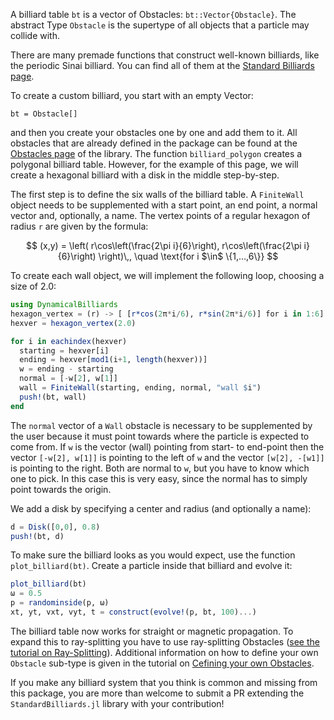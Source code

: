 
A billiard table `bt` is a vector of Obstacles: `bt::Vector{Obstacle}`.  The abstract Type `Obstacle` is the supertype of all objects that a particle may collide with.


There are many premade functions that construct well-known billiards, like the periodic Sinai billiard. You can find all of them at the [Standard Billiards page](/basic/library/#standard-billiards).


To create a custom billiard, you start with an empty Vector:


```
bt = Obstacle[]
```


and then you create your obstacles one by one and add them to it. All obstacles that are already defined in the package can be found at the [Obstacles page](/basic/library/#obstacles) of the library. The function `billiard_polygon` creates a polygonal billiard table.  However, for the example of this page, we will create a hexagonal billiard with a disk in the middle step-by-step.


The first step is to define the six walls of the billiard table. A `FiniteWall` object needs to be supplemented with a start point, an end point, a normal vector and, optionally, a name. The vertex points of a regular hexagon of radius `r` are given by the formula:


$$
(x,y) = \left( r\cos\left(\frac{2\pi i}{6}\right), r\cos\left(\frac{2\pi i}{6}\right) \right)\,, \quad \text{for i $\in$ \{1,...,6\}}
$$


To create each wall object, we will implement the following loop, choosing a size of 2.0:


```julia
using DynamicalBilliards
hexagon_vertex = (r) -> [ [r*cos(2π*i/6), r*sin(2π*i/6)] for i in 1:6]
hexver = hexagon_vertex(2.0)

for i in eachindex(hexver)
  starting = hexver[i]
  ending = hexver[mod1(i+1, length(hexver))]
  w = ending - starting
  normal = [-w[2], w[1]]
  wall = FiniteWall(starting, ending, normal, "wall $i")
  push!(bt, wall)
end
```


The `normal` vector of a `Wall` obstacle is necessary to be supplemented by the user because it must point towards where the particle is expected to come from. If `w` is the vector (wall) pointing from start- to end-point then the vector `[-w[2], w[1]]` is pointing to the left of `w` and the vector `[w[2], -[w1]]` is pointing to the right. Both are normal to `w`, but you have to know which one to pick. In this case this is very easy, since the normal has to simply point towards the origin.


We add a disk by specifying a center and radius (and optionally a name): 


```julia
d = Disk([0,0], 0.8)
push!(bt, d)
```


To make sure the billiard looks as you would expect, use the function `plot_billiard(bt)`. Create a particle inside that billiard and evolve it:


```julia
plot_billiard(bt)
ω = 0.5
p = randominside(p, ω)
xt, yt, vxt, vyt, t = construct(evolve!(p, bt, 100)...)
```


The billiard table now works for straight or magnetic propagation.  To expand this to ray-splitting you have to use ray-splitting Obstacles ([see the tutorial on Ray-Splitting](/tutorials/ray-splitting)).  Additional information on how to define your own `Obstacle` sub-type is given in the tutorial on [Cefining your own Obstacles](/tutorials/own_obstacle).


If you make any billiard system that you think is common and missing from this package, you are more than welcome to submit a PR extending the `StandardBilliards.jl` library with your contribution!

